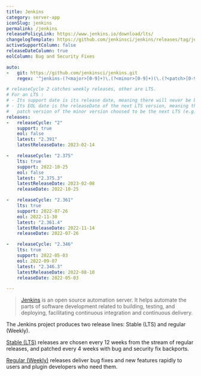 ```yaml
---
title: Jenkins
category: server-app
iconSlug: jenkins
permalink: /jenkins
releasePolicyLink: https://www.jenkins.io/download/lts/
changelogTemplate: https://github.com/jenkinsci/jenkins/releases/tag/jenkins-__LATEST__
activeSupportColumn: false
releaseDateColumn: true
eolColumn: Bug and Security Fixes

auto:
-   git: https://github.com/jenkinsci/jenkins.git
    regex: '^jenkins-(?<major>[0-9]+)\.(?<minor>[0-9]+)(\.(?<patch>[0-9]+))?$'

# releaseCycle 2 catches weekly releases, other are LTS.
# For an LTS :
# - Its support date is its release date, meaning there will never be backport of features.
# - Its EOL date is the releaseDate of the next LTS version, meaning the release date of the first
#   patch version of the minor version choosed to be the next LTS (e.g. 2.361.1).
releases:
-   releaseCycle: "2"
    support: true
    eol: false
    latest: "2.391"
    latestReleaseDate: 2023-02-14

-   releaseCycle: "2.375"
    lts: true
    support: 2022-10-25
    eol: false
    latest: "2.375.3"
    latestReleaseDate: 2023-02-08
    releaseDate: 2022-10-25

-   releaseCycle: "2.361"
    lts: true
    support: 2022-07-26
    eol: 2022-11-30
    latest: "2.361.4"
    latestReleaseDate: 2022-11-14
    releaseDate: 2022-07-26

-   releaseCycle: "2.346"
    lts: true
    support: 2022-05-03
    eol: 2022-09-07
    latest: "2.346.3"
    latestReleaseDate: 2022-08-10
    releaseDate: 2022-05-03

---
```


> [Jenkins](https://www.jenkins.io/) is an open source automation server. It helps automate the
> parts of software development related to building, testing, and deploying, facilitating continuous
> integration and continuous delivery.

The Jenkins project produces two release lines: Stable (LTS) and regular (Weekly).

[Stable (LTS)](https://www.jenkins.io/download/lts/) releases are chosen every 12 weeks from the
stream of regular releases, and patched every 4 weeks with bug and security fix backports.

[Regular (Weekly)](https://www.jenkins.io/download/weekly/) releases deliver bug fixes and new
features rapidly to users and plugin developers who need them.
